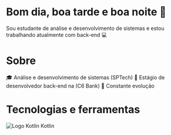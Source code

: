 # Bom dia, boa tarde e boa noite 👋
Sou estudante de análise e desenvolvimento de sistemas e estou trabalhando atualmente com back-end 💻

# Sobre
🎓 Análise e desenvolvimento de sistemas (SPTech)
🏤 Estágio de desenvolvedor back-end na (C6 Bank)
🌱 Constante evolução

# Tecnologias e ferramentas
![Logo Kotlin](https://upload.wikimedia.org/wikipedia/commons/7/74/Kotlin_Icon_2019.svg) Kotlin
